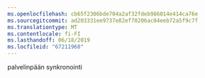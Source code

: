 ```yaml
---
ms.openlocfilehash: cb65f2306bde704a2af32fdeb986014e414ca76e
ms.sourcegitcommit: ad203331ee9737e82ef70206ac04eeb72a5f9c7f
ms.translationtype: MT
ms.contentlocale: fi-FI
ms.lasthandoff: 06/18/2019
ms.locfileid: "67211968"
---
```

palvelinpään synkronointi